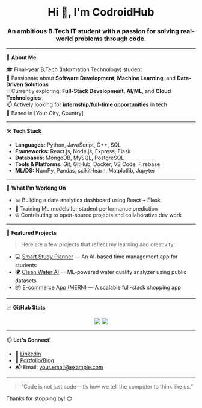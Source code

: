 <h1 align="center">Hi 👋, I'm CodroidHub </h1>
<h3 align="center">An ambitious B.Tech IT student with a passion for solving real-world problems through code.</h3>

---

🌟 **About Me**

🎓 Final-year B.Tech (Information Technology) student  
🚀 Passionate about **Software Development**, **Machine Learning**, and **Data-Driven Solutions**  
💡 Currently exploring: **Full-Stack Development**, **AI/ML**, and **Cloud Technologies**  
📫 Actively looking for **internship/full-time opportunities** in tech  
📍 Based in [Your City, Country]

---

🛠️ **Tech Stack**

- **Languages:** Python, JavaScript, C++, SQL  
- **Frameworks:** React.js, Node.js, Express, Flask  
- **Databases:** MongoDB, MySQL, PostgreSQL  
- **Tools & Platforms:** Git, GitHub, Docker, VS Code, Firebase  
- **ML/DS:** NumPy, Pandas, scikit-learn, Matplotlib, Jupyter  

---

🔧 **What I'm Working On**

- 📊 Building a data analytics dashboard using React + Flask  
- 🤖 Training ML models for student performance prediction  
- 🌐 Contributing to open-source projects and collaborative dev work  

---

📌 **Featured Projects**

> Here are a few projects that reflect my learning and creativity:

- 💻 [Smart Study Planner](https://github.com/yourusername/study-planner) — An AI-based time management app for students  
- 🌍 [Clean Water AI](https://github.com/yourusername/clean-water-ai) — ML-powered water quality analyzer using public datasets  
- 📦 [E-commerce App (MERN)](https://github.com/yourusername/ecommerce-mern) — A scalable full-stack shopping app  

---

📈 **GitHub Stats**

<p align="center">
  <img src="https://github-readme-stats.vercel.app/api?username=yourusername&show_icons=true&theme=default" />
  <img src="https://github-readme-streak-stats.herokuapp.com/?user=yourusername&theme=default" />
</p>

---

📫 **Let's Connect!**

- 💼 [LinkedIn](www.linkedin.com/in/devashish-kumar-335b1422)  
- 📝 [Portfolio/Blog](https://yourportfolio.com)  
- 📬 Email: your.email@example.com  

---

> “Code is not just code—it’s how we tell the computer to think like us.”

Thanks for stopping by! 😊
